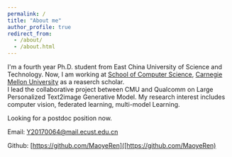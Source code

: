 ```yaml
---
permalink: /
title: "About me"
author_profile: true
redirect_from: 
  - /about/
  - /about.html
---
```


I'm a fourth year Ph.D. student from East China University of Science and Technology. Now, I am working at [School of Computer Science](https://www.cs.cmu.edu/), [Carnegie Mellon University](https://www.cmu.edu/) as a reaserch scholar.  
I lead the collaborative project between CMU and Qualcomm on Large Personalized Text2image Generative Model. 
My research interest includes computer vision, federated learning, multi-model Learning.

Looking for a postdoc position now. 



Email: [Y20170064@mail.ecust.edu.cn](mailto:Y20170064@mail.ecust.edu.cn)

Github: [https://github.com/MaoyeRen]([https://github.com/MaoyeRen)

